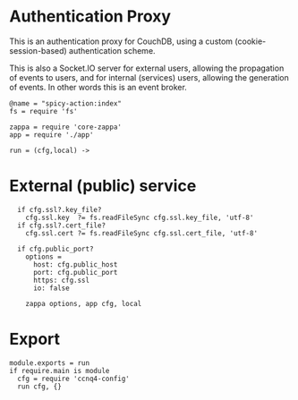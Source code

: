 Authentication Proxy
====================

This is an authentication proxy for CouchDB, using a custom (cookie-session-based) authentication scheme.

This is also a Socket.IO server for external users, allowing the propagation of events to users, and for internal (services) users, allowing the generation of events. In other words this is an event broker.

    @name = "spicy-action:index"
    fs = require 'fs'

    zappa = require 'core-zappa'
    app = require './app'

    run = (cfg,local) ->

External (public) service
=========================

      if cfg.ssl?.key_file?
        cfg.ssl.key  ?= fs.readFileSync cfg.ssl.key_file, 'utf-8'
      if cfg.ssl?.cert_file?
        cfg.ssl.cert ?= fs.readFileSync cfg.ssl.cert_file, 'utf-8'

      if cfg.public_port?
        options =
          host: cfg.public_host
          port: cfg.public_port
          https: cfg.ssl
          io: false

        zappa options, app cfg, local

Export
======

    module.exports = run
    if require.main is module
      cfg = require 'ccnq4-config'
      run cfg, {}
